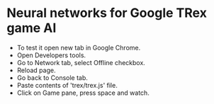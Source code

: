 # Neural networks for Google TRex game AI

- To test it open new tab in Google Chrome.
- Open Developers tools.
- Go to Network tab, select Offline checkbox.
- Reload page.
- Go back to Console tab.
- Paste contents of 'trex/trex.js' file.
- Click on Game pane, press space and watch.
